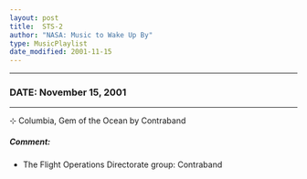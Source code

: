 ```yaml
---
layout: post
title:  STS-2
author: "NASA: Music to Wake Up By"
type: MusicPlaylist
date_modified: 2001-11-15
---
```


----
### DATE: November 15, 2001
----
⊹ Columbia, Gem of the Ocean by Contraband

##### Comment:
* The Flight Operations Directorate group: Contraband

